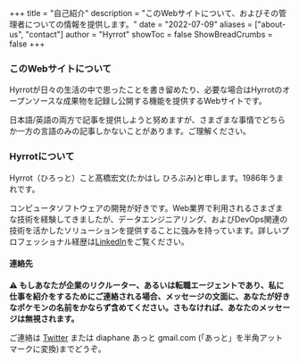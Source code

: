 +++
title = "自己紹介"
description = "このWebサイトについて、およびその管理者についての情報を提供します。"
date = "2022-07-09"
aliases = ["about-us", "contact"]
author = "Hyrrot"
showToc = false
ShowBreadCrumbs = false
+++

### このWebサイトについて

Hyrrotが日々の生活の中で思ったことを書き留めたり、必要な場合はHyrrotのオープンソースな成果物を記録し公開する機能を提供するWebサイトです。

日本語/英語の両方で記事を提供しようと努めますが、さまざまな事情でどちらか一方の言語のみの記事しかないことがあります。ご理解ください。

### Hyrrotについて

Hyrrot（ひろっと）こと髙橋宏文(たかはし ひろぶみ)と申します。1986年うまれです。

コンピュータソフトウェアの開発が好きです。Web業界で利用されるさまざまな技術を経験してきましたが、データエンジニアリング、およびDevOps関連の技術を活かしたソリューションを提供することに強みを持っています。詳しいプロフェッショナル経歴は[LinkedIn](https://www.linkedin.com/in/hirobumi-takahashi-7ba45538/)をご覧ください。

#### 連絡先　

**:warning: もしあなたが企業のリクルーター、あるいは転職エージェントであり、私に仕事を紹介をするためにご連絡される場合、メッセージの文面に、あなたが好きなポケモンの名前をかならず含めてください。さもなければ、あなたのメッセージは無視されます。**

ご連絡は [Twitter](https://www.twitter.com/hyrrot/) または diaphane あっと gmail.com (「あっと」を半角アットマークに変換)までどうぞ。

